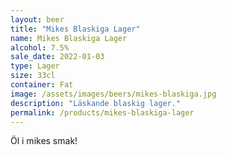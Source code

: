 ```yaml
---
layout: beer
title: "Mikes Blaskiga Lager"
name: Mikes Blaskiga Lager
alcohol: 7.5%
sale_date: 2022-01-03
type: Lager
size: 33cl
container: Fat
image: /assets/images/beers/mikes-blaskiga.jpg
description: "Läskande blaskig lager."
permalink: /products/mikes-blaskiga-lager
---
```


Öl i mikes smak!
